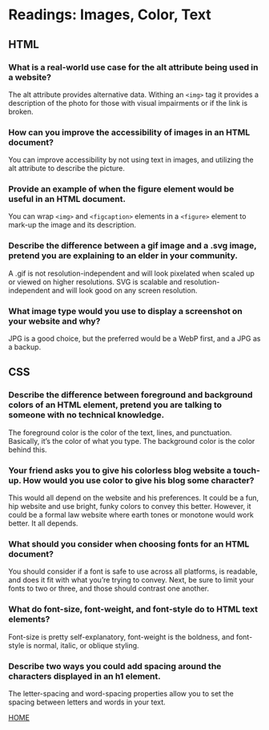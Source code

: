 # Readings: Images, Color, Text


## HTML 

### What is a real-world use case for the alt attribute being used in a website?
The alt attribute provides alternative data.  Withing an `<img>` tag it provides a description of the photo for those with visual impairments or if the link is broken.  

### How can you improve the accessibility of images in an HTML document?
You can improve accessibility by not using text in images, and utilizing the alt attribute to describe the picture.

### Provide an example of when the figure element would be useful in an HTML document.
You can wrap `<img>` and `<figcaption>` elements in a `<figure>` element to mark-up the image and its description.  

### Describe the difference between a gif image and a .svg image, pretend you are explaining to an elder in your community.
A .gif is not resolution-independent and will look pixelated when scaled up or viewed on higher resolutions. SVG is scalable and resolution-independent and will look good on any screen resolution.

### What image type would you use to display a screenshot on your website and why?
JPG is a good choice, but the preferred would be a WebP first, and a JPG as a backup.


## CSS

### Describe the difference between foreground and background colors of an HTML element, pretend you are talking to someone with no technical knowledge.
The foreground color is the color of the text, lines, and punctuation.  Basically, it’s the color of what you type.  The background color is the color behind this.  

### Your friend asks you to give his colorless blog website a touch-up. How would you use color to give his blog some character?
This would all depend on the website and his preferences.  It could be a fun, hip website and use bright, funky colors to convey this better.  However, it could be a formal law website where earth tones or monotone would work better.  It all depends.

### What should you consider when choosing fonts for an HTML document?
You should consider if a font is safe to use across all platforms, is readable, and does it fit with what you’re trying to convey.  Next, be sure to limit your fonts to two or three, and those should contrast one another.  


### What do font-size, font-weight, and font-style do to HTML text elements?
Font-size is pretty self-explanatory, font-weight is the boldness, and font-style is normal, italic, or oblique styling.

### Describe two ways you could add spacing around the characters displayed in an h1 element.
The letter-spacing and word-spacing properties allow you to set the spacing between letters and words in your text.


[HOME](https://aedeleon2023.github.io/reading-notes/)

